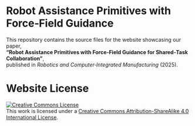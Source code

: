 # Robot Assistance Primitives with Force‑Field Guidance

This repository contains the source files for the website showcasing our paper,  
**“Robot Assistance Primitives with Force‑Field Guidance for Shared‑Task Collaboration”**,  
published in *Robotics and Computer‑Integrated Manufacturing* (2025).


# Website License
<a rel="license" href="http://creativecommons.org/licenses/by-sa/4.0/"><img alt="Creative Commons License" style="border-width:0" src="https://i.creativecommons.org/l/by-sa/4.0/88x31.png" /></a><br />This work is licensed under a <a rel="license" href="http://creativecommons.org/licenses/by-sa/4.0/">Creative Commons Attribution-ShareAlike 4.0 International License</a>.
